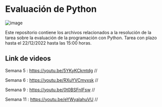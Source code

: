 # Evaluación de Python
![image](https://user-images.githubusercontent.com/119143925/209047510-058b5f70-fd6a-4a10-9cdf-1a7c39a01c98.png)

Este repositorio contiene los archivos relacionados a la resolución de la tarea sobre la evaluación de la programación con Python. Tarea con plazo hasta el 22/12/2022 hasta las 15:00 horas.

## Link de videos 
Semana 5 : https://youtu.be/5YKyKCkmtdg //

Semana 6 : https://youtu.be/RXuYVCmyxsk //

Semana 9 : https://youtu.be/0t0BSFnlFsw //

Semana 11 : https://youtu.be/eYWyalahuVU //
